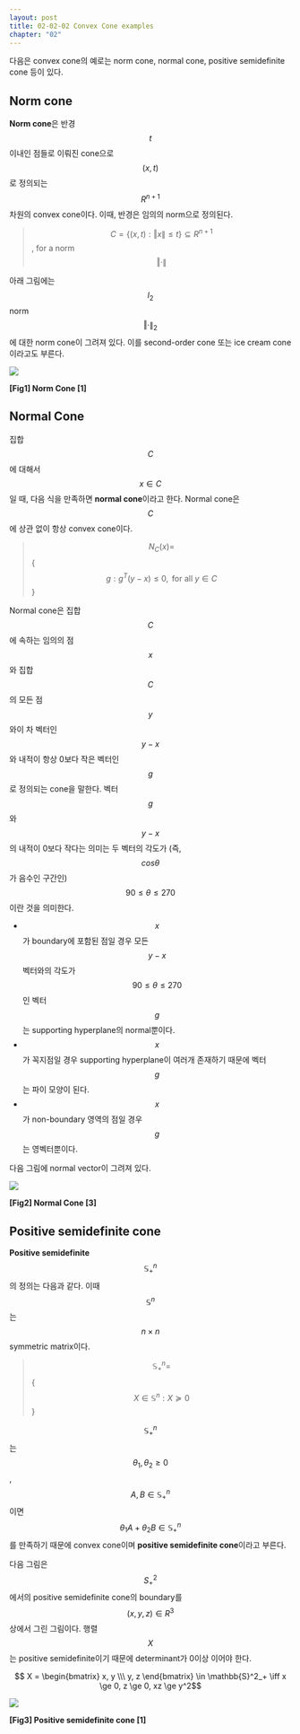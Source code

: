 ```yaml
---
layout: post
title: 02-02-02 Convex Cone examples
chapter: "02"
---
```


다음은 convex cone의 예로는 norm cone, normal cone, positive semidefinite cone 등이 있다.

## Norm cone
**Norm cone**은 반경 $$t$$ 이내인 점들로 이뤄진 cone으로 $$(x,t)$$로 정의되는 $$R^{n+1}$$차원의 convex cone이다. 이때, 반경은  임의의 norm으로 정의된다.

>$$C = \{(x, t) : \left \Vert x \right \| \le t\} \subseteq R^{n+1}$$, for a norm $$\left \Vert  · \right \|$$ 

아래 그림에는 $$l_2$$ norm $$\left \Vert  · \right \|_2$$에 대한 norm cone이 그려져 있다. 이를 second-order cone 또는 ice cream cone이라고도 부른다.

![](https://wikidocs.net/images/page/17371/02.08_Norm_Cone.PNG)

**[Fig1] Norm Cone [1]**

## Normal Cone
집합 $$C$$에 대해서 $$x \in C$$일 때, 다음 식을 만족하면 **normal cone**이라고 한다.
Normal cone은 $$C$$에 상관 없이 항상 convex cone이다.


>$$N_C(x) = $$ { $$g: g^T (y - x) \le 0, \text{ for all } y \in C$$ }

Normal cone은 집합 $$C$$에 속하는 임의의 점 $$x$$와 집합 $$C$$의 모든 점 $$y$$와이 차 벡터인 $$y-x$$와 내적이 항상 0보다 작은 벡터인 $$g$$로 정의되는 cone을 말한다. 벡터 $$g$$와 $$y-x$$의 내적이 0보다 작다는 의미는 두 벡터의 각도가 (즉, $$cos\theta$$가 음수인 구간인) $$ 90 \le \theta \le 270$$이란 것을 의미한다. 

* $$x$$가 boundary에 포함된 점일 경우 모든 $$y-x$$ 벡터와의 각도가 $$ 90 \le \theta \le 270$$인 벡터 $$g$$는 supporting hyperplane의 normal뿐이다. 
* $$x$$가 꼭지점일 경우 supporting hyperplane이 여러개 존재하기 때문에 벡터 $$g$$는 파이 모양이 된다. 
* $$x$$가 non-boundary 영역의 점일 경우 $$g$$는 영벡터뿐이다. 

다음 그림에 normal vector이 그려져 있다.

![](https://wikidocs.net/images/page/17371/02.04_2_Normal_Cone.PNG)

**[Fig2] Normal Cone [3]**

## Positive semidefinite cone
**Positive semidefinite** $$\mathbb{S}^n_+$$의 정의는 다음과 같다. 이때 $$\mathbb{S}^n$$는  $$n × n$$ symmetric matrix이다.
>$$\mathbb{S}^n_+ =$$ { $$ X \in \mathbb{S}^n : X \succeq 0 $$} 

$$\mathbb{S}^n_+$$는  $$\theta_1, \theta_2 \ge 0$$, $$A, B \in  \mathbb{S}^n_+$$이면 $$\theta_1 A + \theta_2 B \in  \mathbb{S}^n_+$$를 만족하기 때문에 convex cone이며 **positive semidefinite cone**이라고 부른다.

다음 그림은 $$S^2_+$$에서의 positive semidefinite cone의 boundary를 $$ (x, y, z) \in R^3$$ 상에서 그린 그림이다. 행렬 $$X$$는 positive semidefinite이기 때문에 determinant가 0이상 이어야 한다.

$$
X = 
\begin{bmatrix}
x, y \\\
y, z
\end{bmatrix}
\in \mathbb{S}^2_+ \iff x \ge 0, z \ge 0, xz \ge y^2$$

![](https://wikidocs.net/images/page/17371/02.10_Positive_Semidefinite_Cone.PNG)

**[Fig3] Positive semidefinite cone [1]**



